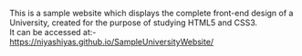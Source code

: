 This is a sample website which displays the complete front-end design of a University, created for the purpose of studying HTML5 and CSS3.<br>
It can be accessed at:- <br>
https://niyashiyas.github.io/SampleUniversityWebsite/
